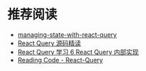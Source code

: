 # 推荐阅读

- [managing-state-with-react-query](https://dev.to/franklin030601/managing-state-with-react-query-1842)
- [React Query 源码精读](https://zhuanlan.zhihu.com/p/527878459)
- [React Query 学习 6 React Query 内部实现](https://www.jianshu.com/p/b586953ac488)
- [Reading Code - React-Query](https://alexkondov.com/reading-source-code-react-query/)